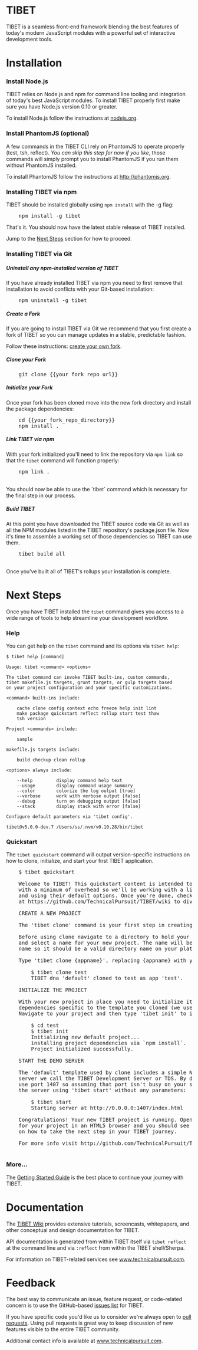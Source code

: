# TIBET

TIBET is a seamless front-end framework blending the best features of today's
modern JavaScript modules with a powerful set of interactive development tools.

# Installation

### Install Node.js

TIBET relies on Node.js and npm for command line tooling and integration of
today's best JavaScript modules. To install TIBET properly first make sure
you have Node.js version 0.10 or greater.

To install Node.js follow the instructions at <a href="http://nodejs.org"
   target="_blank">nodejs.org</a>.

### Install PhantomJS (optional)

A few commands in the TIBET CLI rely on PhantomJS to operate properly (test,
tsh, reflect). <em>You can skip this step for now if you like</em>, those
commands will simply prompt you to install PhantomJS if you run them
without PhantomJS installed.

To install PhantomJS follow the instructions at <a
target="_blank" href="http://phantomjs.org">http://phantomjs.org</a>.

### Installing TIBET via npm

TIBET should be installed globally using `npm install` with the -g flag:<br/>
<pre>
    npm install -g tibet
</pre>

That's it. You should now have the latest stable release of TIBET
installed.

Jump to the <a href="#nextsteps">Next Steps</a> section for how to proceed.

### Installing TIBET via Git

##### Uninstall any npm-installed version of TIBET

If you have already installed TIBET via npm you need to first remove that
installation to avoid conflicts with your Git-based installation:

<pre>
    npm uninstall -g tibet
</pre>

##### Create a Fork

If you are going to install TIBET via Git we recommend that you first create a
fork of TIBET so you can manage updates in a stable, predictable fashion.

Follow these instructions: <a target="_blank" href="https://help.github.com/articles/fork-a-repo/">create
your own fork</a>.

##### Clone your Fork

<pre>
    git clone {{your_fork_repo_url}}
</pre>

##### Initialize your Fork

Once your fork has been cloned move into the new fork directory and install the
package dependencies:

<pre>
    cd {{your_fork_repo_directory}}
    npm install .
</pre>

##### Link TIBET via npm

With your fork initialized you'll need to link the repository via `npm link` so
that the `tibet` command will function properly:

<pre>
    npm link .
</pre>
<br/>
You should now be able to use the `tibet` command which is necessary for the
final step in our process.

##### Build TIBET

At this point you have downloaded the TIBET source code via Git as well as
all the NPM modules listed in the TIBET repository's package.json file. Now it's
time to assemble a working set of those dependencies so TIBET can use them.

<pre>
    tibet build_all
</pre>
<br/>
Once you've built all of TIBET's rollups your installation is complete.

# Next Steps

Once you have TIBET installed the `tibet` command gives you access to a wide
range of tools to help streamline your development workflow.

### Help

You can get help on the `tibet` command and its options via `tibet help`:

    $ tibet help [command]

    Usage: tibet <command> <options>

    The tibet command can invoke TIBET built-ins, custom commands,
    tibet makefile.js targets, grunt targets, or gulp targets based
    on your project configuration and your specific customizations.

    <command> built-ins include:

        cache clone config context echo freeze help init lint
        make package quickstart reflect rollup start test thaw
        tsh version

    Project <commands> include:

        sample

    makefile.js targets include:

	    build checkup clean rollup

    <options> always include:

        --help         display command help text
        --usage        display command usage summary
        --color        colorize the log output [true]
        --verbose      work with verbose output [false]
        --debug        turn on debugging output [false]
        --stack        display stack with error [false]

    Configure default parameters via 'tibet config'.

    tibet@v5.0.0-dev.7 /Users/ss/.nvm/v0.10.28/bin/tibet
</pre>

### Quickstart

The `tibet quickstart` command will output version-specific instructions on how
to clone, initialize, and start your first TIBET application.

<pre>
    $ tibet quickstart

    Welcome to TIBET! This quickstart content is intended to get you up and running
    with a minimum of overhead so we'll be working with a limited set of commands
    and using their default options. Once you're done, check out the development wiki
    at https://github.com/TechnicalPursuit/TIBET/wiki to dive deeper into TIBET.

    CREATE A NEW PROJECT

    The 'tibet clone' command is your first step in creating a TIBET project.

    Before using clone navigate to a directory to hold your new project content
    and select a name for your new project. The name will be used as a directory
    name so it should be a valid directory name on your platform.

    Type 'tibet clone {appname}', replacing {appname} with your project name:

        $ tibet clone test
        TIBET dna 'default' cloned to test as app 'test'.

    INITIALIZE THE PROJECT

    With your new project in place you need to initialize it to install any code
    dependencies specific to the template you cloned (we used the default here).
    Navigate to your project and then type 'tibet init' to initialize it:

        $ cd test
        $ tibet init
        Initializing new default project...
        installing project dependencies via `npm install`.
        Project initialized successfully.

    START THE DEMO SERVER

    The 'default' template used by clone includes a simple Node.js-based HTTP
    server we call the TIBET Development Server or TDS. By default the TDS will
    use port 1407 so assuming that port isn't busy on your system you can start
    the server using 'tibet start' without any parameters:

        $ tibet start
        Starting server at http://0.0.0.0:1407/index.html

    Congratulations! Your new TIBET project is running. Open the web address
    for your project in an HTML5 browser and you should see text directing you
    on how to take the next step in your TIBET journey.

    For more info visit http://github.com/TechnicalPursuit/TIBET/wiki.

</pre>

### More...

The <a
href="https://github.com/TechnicalPursuit/TIBET/wiki/TIBET-Getting-Started"
target="_blank">Getting Started Guide</a> is the best place to continue your
journey with TIBET.


# Documentation

The <a href="https://github.com/TechnicalPursuit/TIBET/wiki"
target="_blank">TIBET Wiki</a> provides extensive tutorials, screencasts,
whitepapers, and other conceptual and design documentation for TIBET.

API documentation is generated from within TIBET itself via `tibet reflect` at
the command line and via `:reflect` from within the TIBET shell/Sherpa.

For information on TIBET-related services see <a href="http://www.technicalpursuit.com" target="_blank">www.technicalpursuit.com</a>.

# Feedback

The best way to communicate an issue, feature request, or code-related
concern is to use the GitHub-based <a
href="https://github.com/TechnicalPursuit/TIBET/issues?milestone=1&page=1&state=open"
target="_blank">issues list</a> for TIBET.

If you have specific code you'd like us to consider we're always open to <a
href="http://help.github.com/articles/using-pull-requests" target="_blank">pull
requests</a>. Using pull requests is great way to keep discussion of new
features visible to the entire TIBET community.

Additional contact info is available at <a href="http://www.technicalpursuit.com"
target="_blank">www.technicalpursuit.com</a>.

